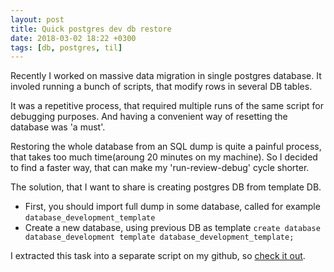 ```yaml
---
layout: post
title: Quick postgres dev db restore
date: 2018-03-02 18:22 +0300
tags: [db, postgres, til]
---
```


Recently I worked on massive data migration in single postgres database. It involed running a bunch of scripts, that modify rows in several DB tables.

It was a repetitive process, that required multiple runs of the same script for debugging purposes. And having a convenient way of resetting the database was 'a must'.

Restoring the whole database from an SQL dump is quite a painful process, that takes too much time(aroung 20 minutes on my machine). So I decided to find a faster way,
that can make my 'run-review-debug' cycle shorter.

The solution, that I want to share is creating postgres DB from template DB.

* First, you should import full dump in some database, called for example `database_development_template`
* Create a new database, using previous DB as template `create database database_development template database_development_template;`

I extracted this task into a separate script on my github, so [check it out](https://github.com/Mehonoshin/toolkit/blob/master/tools/db_reset/db_reset.sql).

